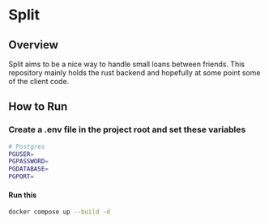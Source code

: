 # Split

## Overview

Split aims to be a nice way to handle small loans between friends. This repository mainly holds the rust backend and hopefully at some point some
of the client code.

## How to Run

### Create a .env file in the project root and set these variables

```bash
# Postgres
PGUSER=
PGPASSWORD=
PGDATABASE=
PGPORT=
```

#### Run this

```bash
docker compose up --build -d
```
